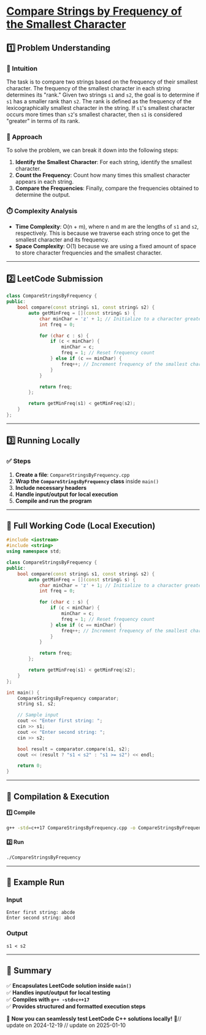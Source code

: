 # **[Compare Strings by Frequency of the Smallest Character](https://leetcode.com/problems/compare-strings-by-frequency-of-the-smallest-character/description/)**  

## **1️⃣ Problem Understanding**  
### **📌 Intuition**  
The task is to compare two strings based on the frequency of their smallest character. The frequency of the smallest character in each string determines its "rank." Given two strings `s1` and `s2`, the goal is to determine if `s1` has a smaller rank than `s2`. The rank is defined as the frequency of the lexicographically smallest character in the string. If `s1`'s smallest character occurs more times than `s2`'s smallest character, then `s1` is considered "greater" in terms of its rank.

### **🚀 Approach**  
To solve the problem, we can break it down into the following steps:
1. **Identify the Smallest Character**: For each string, identify the smallest character.
2. **Count the Frequency**: Count how many times this smallest character appears in each string.
3. **Compare the Frequencies**: Finally, compare the frequencies obtained to determine the output.

### **⏱️ Complexity Analysis**  
- **Time Complexity**: O(n + m), where n and m are the lengths of `s1` and `s2`, respectively. This is because we traverse each string once to get the smallest character and its frequency.
- **Space Complexity**: O(1) because we are using a fixed amount of space to store character frequencies and the smallest character.

---  

## **2️⃣ LeetCode Submission**  
```cpp
class CompareStringsByFrequency {
public:
    bool compare(const string& s1, const string& s2) {
        auto getMinFreq = [](const string& s) {
            char minChar = 'z' + 1; // Initialize to a character greater than 'z'
            int freq = 0;

            for (char c : s) {
                if (c < minChar) {
                    minChar = c;
                    freq = 1; // Reset frequency count
                } else if (c == minChar) {
                    freq++; // Increment frequency of the smallest character
                }
            }

            return freq;
        };

        return getMinFreq(s1) < getMinFreq(s2);
    }
};
```  

---  

## **3️⃣ Running Locally**  
### **✅ Steps**  
1. **Create a file**: `CompareStringsByFrequency.cpp`  
2. **Wrap the `CompareStringsByFrequency` class** inside `main()`  
3. **Include necessary headers**  
4. **Handle input/output for local execution**  
5. **Compile and run the program**  

---  

## **📝 Full Working Code (Local Execution)**  
```cpp
#include <iostream>
#include <string>
using namespace std;

class CompareStringsByFrequency {
public:
    bool compare(const string& s1, const string& s2) {
        auto getMinFreq = [](const string& s) {
            char minChar = 'z' + 1; // Initialize to a character greater than 'z'
            int freq = 0;

            for (char c : s) {
                if (c < minChar) {
                    minChar = c;
                    freq = 1; // Reset frequency count
                } else if (c == minChar) {
                    freq++; // Increment frequency of the smallest character
                }
            }

            return freq;
        };

        return getMinFreq(s1) < getMinFreq(s2);
    }
};

int main() {
    CompareStringsByFrequency comparator;
    string s1, s2;

    // Sample input
    cout << "Enter first string: ";
    cin >> s1;
    cout << "Enter second string: ";
    cin >> s2;

    bool result = comparator.compare(s1, s2);
    cout << (result ? "s1 < s2" : "s1 >= s2") << endl;

    return 0;
}
```  

---  

## **🔧 Compilation & Execution**  
#### **1️⃣ Compile**  
```bash
g++ -std=c++17 CompareStringsByFrequency.cpp -o CompareStringsByFrequency
```  

#### **2️⃣ Run**  
```bash
./CompareStringsByFrequency
```  

---  

## **🎯 Example Run**  
### **Input**  
```
Enter first string: abcde
Enter second string: abcd
```  
### **Output**  
```
s1 < s2
```  

---  

## **📌 Summary**  
✅ **Encapsulates LeetCode solution inside `main()`**  
✅ **Handles input/output for local testing**  
✅ **Compiles with `g++ -std=c++17`**  
✅ **Provides structured and formatted execution steps**  

🚀 **Now you can seamlessly test LeetCode C++ solutions locally!** 🚀// update on 2024-12-19
// update on 2025-01-10
